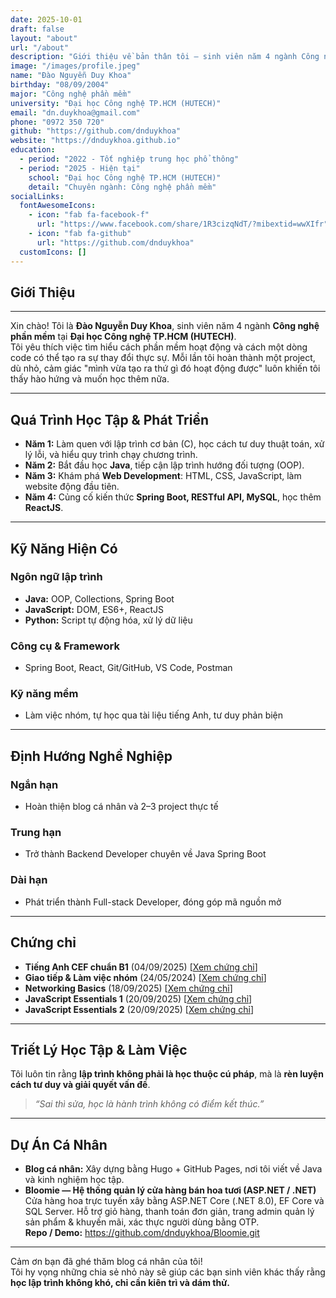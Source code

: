 ```yaml
---
date: 2025-10-01
draft: false
layout: "about"
url: "/about"
description: "Giới thiệu về bản thân tôi – sinh viên năm 4 ngành Công nghệ phần mềm."
image: "/images/profile.jpeg"
name: "Đào Nguyễn Duy Khoa"
birthday: "08/09/2004"
major: "Công nghệ phần mềm"
university: "Đại học Công nghệ TP.HCM (HUTECH)"
email: "dn.duykhoa@gmail.com"
phone: "0972 350 720"
github: "https://github.com/dnduykhoa"
website: "https://dnduykhoa.github.io"
education:
  - period: "2022 - Tốt nghiệp trung học phổ thông"
  - period: "2025 - Hiện tại"
    school: "Đại học Công nghệ TP.HCM (HUTECH)"
    detail: "Chuyên ngành: Công nghệ phần mềm"
socialLinks:
  fontAwesomeIcons:
    - icon: "fab fa-facebook-f"
      url: "https://www.facebook.com/share/1R3cizqNdT/?mibextid=wwXIfr"
    - icon: "fab fa-github"
      url: "https://github.com/dnduykhoa"
  customIcons: []
---
```


## Giới Thiệu

---

Xin chào! Tôi là **Đào Nguyễn Duy Khoa**, sinh viên năm 4 ngành **Công nghệ phần mềm** tại **Đại học Công nghệ TP.HCM (HUTECH)**.  
Tôi yêu thích việc tìm hiểu cách phần mềm hoạt động và cách một dòng code có thể tạo ra sự thay đổi thực sự. Mỗi lần tôi hoàn thành một project, dù nhỏ, cảm giác "mình vừa tạo ra thứ gì đó hoạt động được" luôn khiến tôi thấy hào hứng và muốn học thêm nữa.

---

## Quá Trình Học Tập & Phát Triển

- **Năm 1:** Làm quen với lập trình cơ bản (C), học cách tư duy thuật toán, xử lý lỗi, và hiểu quy trình chạy chương trình.  
- **Năm 2:** Bắt đầu học **Java**, tiếp cận lập trình hướng đối tượng (OOP).  
- **Năm 3:** Khám phá **Web Development**: HTML, CSS, JavaScript, làm website động đầu tiên.  
- **Năm 4:** Củng cố kiến thức **Spring Boot, RESTful API, MySQL**, học thêm **ReactJS**.

---

## Kỹ Năng Hiện Có

### Ngôn ngữ lập trình
- **Java:** OOP, Collections, Spring Boot
- **JavaScript:** DOM, ES6+, ReactJS
- **Python:** Script tự động hóa, xử lý dữ liệu

### Công cụ & Framework
- Spring Boot, React, Git/GitHub, VS Code, Postman

### Kỹ năng mềm
- Làm việc nhóm, tự học qua tài liệu tiếng Anh, tư duy phản biện

---

## Định Hướng Nghề Nghiệp

### Ngắn hạn
- Hoàn thiện blog cá nhân và 2–3 project thực tế

### Trung hạn
- Trở thành Backend Developer chuyên về Java Spring Boot

### Dài hạn
- Phát triển thành Full-stack Developer, đóng góp mã nguồn mở

---

## Chứng chỉ

- **Tiếng Anh CEF chuẩn B1** (04/09/2025) [[Xem chứng chỉ](/images/EnglishB1.png)]
- **Giao tiếp & Làm việc nhóm** (24/05/2024) [[Xem chứng chỉ](/pdf/Communication_Teamwork.pdf)]
- **Networking Basics** (18/09/2025) [[Xem chứng chỉ](/pdf/NetworkingBasics.pdf)]
- **JavaScript Essentials 1** (20/09/2025) [[Xem chứng chỉ](/pdf/JavaScriptEssentials1.pdf)]
- **JavaScript Essentials 2** (20/09/2025) [[Xem chứng chỉ](/pdf/JavaScriptEssentials2.pdf)]

---

## Triết Lý Học Tập & Làm Việc

Tôi luôn tin rằng **lập trình không phải là học thuộc cú pháp**, mà là **rèn luyện cách tư duy và giải quyết vấn đề**.  
> *“Sai thì sửa, học là hành trình không có điểm kết thúc.”*

---

## Dự Án Cá Nhân

- **Blog cá nhân:** Xây dựng bằng Hugo + GitHub Pages, nơi tôi viết về Java và kinh nghiệm học tập.  
- **Bloomie — Hệ thống quản lý cửa hàng bán hoa tươi (ASP.NET / .NET)**  
  Cửa hàng hoa trực tuyến xây bằng ASP.NET Core (.NET 8.0), EF Core và SQL Server. Hỗ trợ giỏ hàng, thanh toán đơn giản, trang admin quản lý sản phẩm & khuyến mãi, xác thực người dùng bằng OTP.  
  **Repo / Demo:** https://github.com/dnduykhoa/Bloomie.git

---

Cảm ơn bạn đã ghé thăm blog cá nhân của tôi!  
Tôi hy vọng những chia sẻ nhỏ này sẽ giúp các bạn sinh viên khác thấy rằng **học lập trình không khó, chỉ cần kiên trì và dám thử.** 